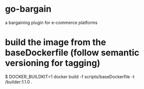 # go-bargain
a bargaining plugin for e-commerce platforms


# build the image from the baseDockerfile (follow semantic versioning for tagging)
$ DOCKER_BUILDKIT=1 docker build -f scripts/baseDockerfile -t <path in cloud>/builder:1.1.0 .

